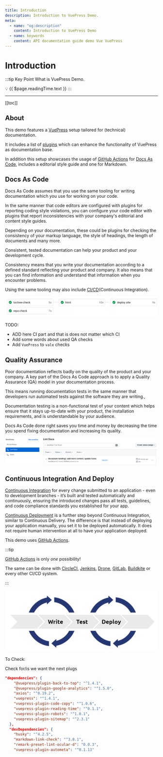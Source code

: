 ```yaml
---
title: Introduction
description: Introduction to VuePress Demo.
meta:
  - name: "og:description"
    content: Introduction to VuePress Demo
  - name: keywords
    content: API documentation guide demo Vue VuePress
---
```


# Introduction

:::tip Key Point
What is VuePress Demo.

:bulb: {{ $page.readingTime.text }}
:::

---

[[toc]]

## About

<DisclaimerMain />

This demo features a [VuePress](https://vuepress.vuejs.org/ "Link to VuePress website") setup tailored for (technical) documentation.

It includes a list of [plugins](https://vuepress.vuejs.org/plugin/ "Link to VuePress plugins") which can enhance the
functionality of VuePress as documentation base.

In addition this setup showcases the usage of [GitHub Actions](https://github.com/features/actions "Link to GitHub Actions on GitHub") for [Docs As Code](#docs-as-code "Docs As Code"),
includes a editorial style guide and one for Markdown.

## Docs As Code

Docs As Code assumes that you use the same tooling for writing documentation which you use for working on your code.

In the same manner that code editors are configured with plugins for reporting coding style violations,
you can configure your code editor with plugins that report inconsistencies with your company's editorial and content style guides.

Depending on your documentation, these could be plugins for checking the consistency of your markup language,
the style of headings, the length of documents and many more.

Consistent, tested documentation can help your product and your development cycle.

Consistency means that you write your documentation according to a defined standard reflecting your product and company.
It also means that you can find information and understand that information when you encounter problems.

Using the same tooling may also include [CI/CD](#continuous-integration)(Continuous Integration).

![CircleCI](./assets/cci-base.png)

TODO:

- ADD here CI part and that is does not matter which CI
- Add some words about used QA checks
- Add `VuePress` to `vale` checks

## Quality Assurance

Poor documentation reflects badly on the quality of the product and your company.
A key part of the Docs As Code approach is to apply a Quality Assurance (QA) model in your documentation process.

This means running documentation tests in the same manner that developers run automated tests against the software they are writing.,

Documentation testing is a non-functional test of your content which helps ensure that it stays up-to-date with your product, the installation requirements, and is understandable by your audience.

Docs As Code done right saves you time and money by decreasing the time you spend fixing documentation and increasing its quality.

![GH-Base](./assets/gh-base.png)

## Continuous Integration And Deploy

[Continuous Integration](https://en.wikipedia.org/wiki/Continuous_integration "Link to Wikipedia, explaining CI")
for every change submitted to an application - even to development branches -
it’s built and tested automatically and continuously, ensuring the introduced changes pass all tests, guidelines, and code compliance standards you established for your app.

[Continuous Deployment](https://continuousdelivery.com/ "Link explaining CD") is a further step beyond Continuous Integration, similar to Continuous Delivery.
The difference is that instead of deploying your application manually, you set it to be deployed automatically.
It does not require human intervention at all to have your application deployed.

This demo uses [GitHub Actions](https://github.com/features/actions "Link to GitHub Actions on GitHub").

:::tip

[GitHub Actions](https://github.com/features/actions "Link to GitHub Actions on GitHub") is only *one* possibility!

The same can be done with [CircleCI](https://circleci.com/ "Link to CircleCI"), [Jenkins](https://www.jenkins.io/ "link to Jenkins"), [Drone](https://drone.io/ "Link to Drone CI"), [GitLab](https://about.gitlab.com/stages-devops-lifecycle/continuous-integration/ "Link to GitLab"), [Buildkite](https://buildkite.com/ "Link to Builkite") or every other CI/CD system.

:::

![CI/CD](./assets/ci-cd.png)

To Check:

Check for/is we want the next plugs

```json
"dependencies": {
    "@vuepress/plugin-back-to-top": "^1.4.1",
    "@vuepress/plugin-google-analytics": "^1.5.0",
    "axios": "^0.19.2",
    "vuepress": "^1.4.1",
    "vuepress-plugin-code-copy": "^1.0.6",
    "vuepress-plugin-reading-time": "^0.1.1",
    "vuepress-plugin-robots": "^1.0.1",
    "vuepress-plugin-sitemap": "^2.3.1"
  },
  "devDependencies": {
    "husky": "^4.2.5",
    "markdown-link-check": "^3.8.1",
    "remark-preset-lint-ocular-d": "0.0.3",
    "vuepress-plugin-autometa": "^0.1.13"
```
